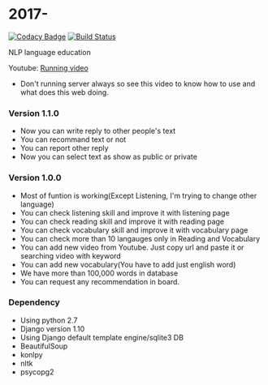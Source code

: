 # 2017-

[![Codacy Badge](https://api.codacy.com/project/badge/Grade/deb086d62a24492d9cb34ad986193d79)](https://www.codacy.com/app/parksjin01/2017-?utm_source=github.com&utm_medium=referral&utm_content=parksjin01/2017-&utm_campaign=badger)
[![Build Status](https://travis-ci.org/parksjin01/2017-.svg?branch=master)](https://travis-ci.org/parksjin01/2017-)

NLP language education

Youtube: [Running video](https://www.youtube.com/watch?v=FehexbqJMpY&t=19s)
- Don't running server always so see this video to know how to use and what does this web doing.

### Version 1.1.0
- Now you can write reply to other people's text
- You can recommand text or not
- You can report other reply
- Now you can select text as show as public or private

### Version 1.0.0
- Most of funtion is working(Except Listening, I'm trying to change other language)
- You can check listening skill and improve it with listening page
- You can check reading skill and improve it with reading page
- You can check vocabulary skill and improve it with vocabulary page
- You can check more than 10 langauges only in Reading and Vocabulary
- You can add new video from Youtube. Just copy url and paste it or searching video with keyword
- You can add new vocabulary(You have to add just english word)
- We have more than 100,000 words in database 
- You can request any recommendation in board.

### Dependency
- Using python 2.7
- Django version 1.10
- Using Django default template engine/sqlite3 DB
- BeautifulSoup
- konlpy
- nltk
- psycopg2
